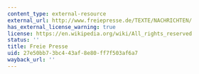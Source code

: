 ```yaml
---
content_type: external-resource
external_url: http://www.freiepresse.de/TEXTE/NACHRICHTEN/
has_external_license_warning: true
license: https://en.wikipedia.org/wiki/All_rights_reserved
status: ''
title: Freie Presse
uid: 27e50bb7-3bc4-43af-8e80-ff7f503af6a7
wayback_url: ''
---
```

